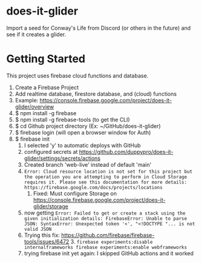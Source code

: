 # does-it-glider
Import a seed for Conway's Life from Discord (or others in the future) and see if it creates a glider.

# Getting Started
This project uses firebase cloud functions and database.

1. Create a Firebase Project
1. Add realtime database, firestore database, and (cloud) functions
1. Example: https://console.firebase.google.com/project/does-it-glider/overview
1. $ npm install -g firebase
1. $ npm install -g firebase-tools (to get the CLI)
1. $ cd Github project directory (Ex: ~/GitHub/does-it-glider)
1. $ firebase login (will open a browser window for Auth)
1. $ firebase init
    1. I selected 'y' to automatic deploys with GitHub
    1. configured secrets at https://github.com/duppypro/does-it-glider/settings/secrets/actions
    1. Created branch 'web-live' instead of default 'main'
    1. ```Error: Cloud resource location is not set for this project but the operation you are attempting to perform in Cloud Storage requires it. Please see this documentation for more details: https://firebase.google.com/docs/projects/locations```
        1. Fixed: Must configure Storage on https://console.firebase.google.com/project/does-it-glider/storage
    1. now getting ```Error: Failed to get or create a stack using the given initialization details: FirebaseError: Unable to parse JSON: SyntaxError: Unexpected token '<', "<!DOCTYPE "... is not valid JSON```
    2. Trying this fix: https://github.com/firebase/firebase-tools/issues/6472
        3. ```firebase experiments:disable internalframeworks
firebase experiments:enable webframeworks```
    3. trying firebase init yet again: I skipped GitHub actions and it worked

